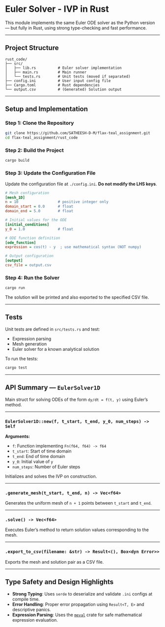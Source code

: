 # Euler Solver -  IVP in Rust 
This module implements the same Euler ODE solver as the Python version — but fully in Rust, using strong type-checking and fast performance.

---
## Project Structure

```
rust_code/
├── src/
│   ├── lib.rs          # Euler solver implementation
│   ├── main.rs         # Main runner
│   └── tests.rs        # Unit tests (moved if separated)
├── config.ini          # User input config file
├── Cargo.toml          # Rust dependencies
└── output.csv          # (Generated) Solution output
```
---


##  Setup and Implementation

### Step 1: Clone the Repository

```bash
git clone https://github.com/SATHEESH-D-M/flax-teal_assignment.git
cd flax-teal_assignment/rust_code
```

### Step 2: Build the Project

```bash
cargo build
```

### Step 3: Update the Configuration File

Update the configuration file at `./config.ini`. **Do not modify the LHS keys**.

```ini
# Mesh configuration
[mesh_1D]
n = 10                  # positive integer only
domain_start = 0.0      # float
domain_end = 5.0        # float 

# Initial values for the ODE
[initial_conditions]
y_0 = 1.0               # float

# ODE function definition
[ode_function]
expression = cos(t) - y  ; use mathematical syntax (NOT numpy)

# Output configuration
[output]
csv_file = output.csv
```

### Step 4: Run the Solver

```bash
cargo run
```

The solution will be printed and also exported to the specified CSV file.

---

## Tests

Unit tests are defined in `src/tests.rs` and test:

- Expression parsing
- Mesh generation
- Euler solver for a known analytical solution

To run the tests:

```bash
cargo test
```

---

## API Summary — `EulerSolver1D`

Main struct for solving ODEs of the form `dy/dt = f(t, y)` using Euler’s method.

---

### `EulerSolver1D::new(f, t_start, t_end, y_0, num_steps) -> Self`

**Arguments:**
- `f`: Function implementing `Fn(f64, f64) -> f64`
- `t_start`: Start of time domain
- `t_end`: End of time domain
- `y_0`: Initial value of `y`
- `num_steps`: Number of Euler steps

Initializes and solves the IVP on construction.

---

### `.generate_mesh(t_start, t_end, n) -> Vec<f64>`

Generates the uniform mesh of `n + 1` points between `t_start` and `t_end`.

---

### `.solve() -> Vec<f64>`

Executes Euler’s method to return solution values corresponding to the mesh.

---

### `.export_to_csv(filename: &str) -> Result<(), Box<dyn Error>>`

Exports the mesh and solution pair as a CSV file.

---

## Type Safety and Design Highlights

- **Strong Typing**: Uses `serde` to deserialize and validate `.ini` configs at compile time.
- **Error Handling**: Proper error propagation using `Result<T, E>` and descriptive panics.
- **Expression Parsing**: Uses the [`meval`](https://crates.io/crates/meval) crate for safe mathematical expression evaluation.


